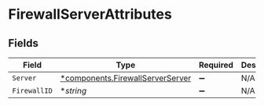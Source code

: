 # FirewallServerAttributes


## Fields

| Field                                                                               | Type                                                                                | Required                                                                            | Description                                                                         |
| ----------------------------------------------------------------------------------- | ----------------------------------------------------------------------------------- | ----------------------------------------------------------------------------------- | ----------------------------------------------------------------------------------- |
| `Server`                                                                            | [*components.FirewallServerServer](../../models/components/firewallserverserver.md) | :heavy_minus_sign:                                                                  | N/A                                                                                 |
| `FirewallID`                                                                        | **string*                                                                           | :heavy_minus_sign:                                                                  | N/A                                                                                 |